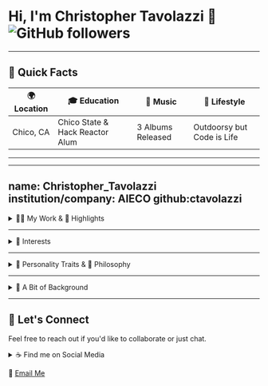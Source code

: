 # Hi, I'm Christopher Tavolazzi 👋 ![GitHub followers](https://img.shields.io/github/followers/ctavolazzi?label=Followers&style=flat-square)

---

## 📍 Quick Facts

| 🌍 Location | 🎓 Education  | 🎵 Music  | 🌲 Lifestyle  |
| ---         | ---           | ---       | ---           |
| Chico, CA   | Chico State & Hack Reactor Alum | 3 Albums Released | Outdoorsy but Code is Life |

---

---
name: Christopher_Tavolazzi
institution/company: AIECO
github:ctavolazzi
---

<details>
  <summary>👨‍💼 My Work & 🌟 Highlights</summary>

  - **AES**: Focusing on solar systems.
  - **Gentle Bull Co**: Founder of a creative consultancy.
  - **AIECO**: Specializing in AI/ML and R&D.
  ---
  - 🦅 **Eagle Scout**
  - 💻 **Hack Reactor Alum**
  - 🎓 **Chico State Alum**
  - 🎵 **Musician with 3 Albums Released**
  - 🌲 **Outdoorsy but Code is Life**

  > 🛠 **Current Project**: Working on an Obsidian plugin that allows vaults to dynamically respond to user input and maintain consistency across files. Allows you to edit once, update everywhere.

</details>

---

<details>
  <summary>🎯 Interests</summary>

  - [ ] Music
  - [ ] Creation
  - [ ] Art
  - [ ] Tech
  - [ ] Sci-fi
  - [ ] Futurism
  - [ ] History

</details>

---

<details>
  <summary>🧠 Personality Traits & 📜 Philosophy</summary>

  - **Personality**: I appreciate depth in discussions and enjoy exploring new subjects.
  - **Philosophy**: I strive to be resilient and curious while living with increasing integrity.

</details>

---

<details>
  <summary>🌈 A Bit of Background</summary>

  I was born in Redding, CA, but escaped to Chico where I discovered a love for life, music, art, and creativity. I'm a musician with a love of coding and open source software development.

</details>

---

## 🤝 Let's Connect

Feel free to reach out if you'd like to collaborate or just chat.

<details>
  <summary>☕️ Find me on Social Media</summary>

  I did a stint as a barista and earned the social media handle [@thecoffeejesus](https://www.twitter.com/thecoffeejesus). You can find me under the same name on [Instagram](https://www.instagram.com/thecoffeejesus), [LinkedIn](https://www.linkedin.com/in/ctavolazzi), and [Reddit](https://www.reddit.com/user/thecoffeejesus).

</details>

📧 [Email Me](mailto:ctavolazzi@gmail.com)
